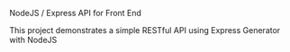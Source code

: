NodeJS / Express API for Front End

This project demonstrates a simple RESTful API using Express Generator with NodeJS
